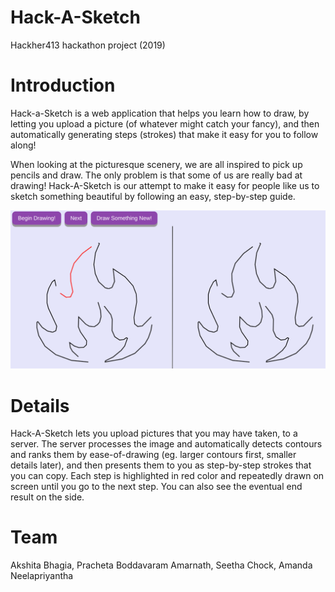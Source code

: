 # Hack-A-Sketch
Hackher413 hackathon project (2019)

# Introduction
Hack-a-Sketch is a web application that helps you learn how to draw, by letting you upload a picture (of whatever might catch your fancy), and then automatically generating steps (strokes) that make it easy for you to follow along!

When looking at the picturesque scenery, we are all inspired to pick up pencils and draw. The only problem is that some of us are really bad at drawing! Hack-A-Sketch is our attempt to make it easy for people like us to sketch something beautiful by following an easy, step-by-step guide.

![Hack-A-Sketch screenshot](https://github.com/AkshitaB/hack-a-sketch/blob/master/screenshots/screen3.png)

# Details

Hack-A-Sketch lets you upload pictures that you may have taken, to a server. The server processes the image and automatically detects contours and ranks them by ease-of-drawing (eg. larger contours first, smaller details later), and then presents them to you as step-by-step strokes that you can copy. Each step is highlighted in red color and repeatedly drawn on screen until you go to the next step. You can also see the eventual end result on the side.

# Team
Akshita Bhagia, Pracheta Boddavaram Amarnath, Seetha Chock, Amanda Neelapriyantha

